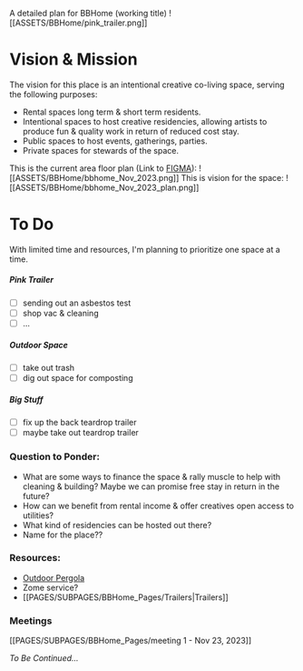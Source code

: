 A detailed plan for BBHome (working title)
![[ASSETS/BBHome/pink_trailer.png]]
# Vision & Mission
The vision for this place is an intentional creative co-living space, serving the following purposes:
- Rental spaces long term & short term residents.
- Intentional spaces to host creative residencies, allowing artists to produce fun & quality work in return of reduced cost stay.
- Public spaces to host events, gatherings, parties.
- Private spaces for stewards of the space.

This is the current area floor plan (Link to [FIGMA](https://www.figma.com/file/XvEBjcIj5oBQI1Oia4NW4S/BB-Home?type=design&node-id=0%3A1&mode=design&t=nXmKb25nFEluBalB-1)):
![[ASSETS/BBHome/bbhome_Nov_2023.png]]
This is vision for the space:
![[ASSETS/BBHome/bbhome_Nov_2023_plan.png]]

# To Do
With limited time and resources, I'm planning to prioritize one space at a time.
##### Pink Trailer
- [ ] sending out an asbestos test
- [ ] shop vac & cleaning
- [ ] ...
##### Outdoor Space
- [ ] take out trash
- [ ] dig out space for composting

##### Big Stuff
- [ ] fix up the back teardrop trailer
- [ ] maybe take out teardrop trailer

### Question to Ponder:
- What are some ways to finance the space & rally muscle to help with cleaning & building? Maybe we can promise free stay in return in the future?
- How can we benefit from rental income & offer creatives open access to utilities?
- What kind of residencies can be hosted out there?
- Name for the place??

### Resources:
- [Outdoor Pergola](https://www.instagram.com/tojagrid?igshid=MzMyNGUyNmU2YQ%3D%3D)
- Zome service?
- [[PAGES/SUBPAGES/BBHome_Pages/Trailers|Trailers]]

### Meetings
[[PAGES/SUBPAGES/BBHome_Pages/meeting 1 - Nov 23, 2023]]


*To Be Continued...*